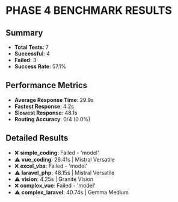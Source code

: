 
# PHASE 4 BENCHMARK RESULTS

## Summary
- **Total Tests**: 7
- **Successful**: 4
- **Failed**: 3
- **Success Rate**: 57.1%

## Performance Metrics

- **Average Response Time**: 29.9s
- **Fastest Response**: 4.2s  
- **Slowest Response**: 48.1s
- **Routing Accuracy**: 0/4 (0.0%)

## Detailed Results
- ❌ **simple_coding**: Failed - 'model'
- ⚠️ **vue_coding**: 26.41s | Mistral Versatile
- ❌ **excel_vba**: Failed - 'model'
- ⚠️ **laravel_php**: 48.15s | Mistral Versatile
- ⚠️ **vision**: 4.25s | Granite Vision
- ❌ **complex_vue**: Failed - 'model'
- ⚠️ **complex_laravel**: 40.74s | Gemma Medium
